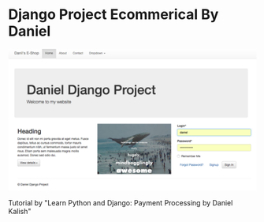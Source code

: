 <h1> Django Project Ecommerical By Daniel  </h1>

<img src="Introduce.png" />


<p>Tutorial by "Learn Python and Django: Payment Processing by Daniel Kalish"</p>
